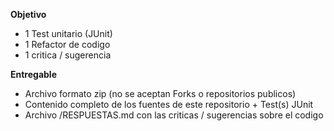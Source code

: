 **Objetivo**
 * 1 Test unitario (JUnit)
 * 1 Refactor de codigo
 * 1 critica / sugerencia
  
**Entregable**
 * Archivo formato zip (no se aceptan Forks o repositorios publicos)
 * Contenido completo de los fuentes de este repositorio + Test(s) JUnit
 * Archivo /RESPUESTAS.md con las criticas / sugerencias sobre el codigo
